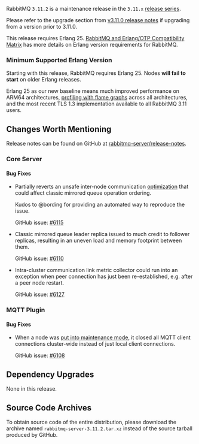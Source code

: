 RabbitMQ `3.11.2` is a maintenance release in the `3.11.x` [release series](https://www.rabbitmq.com/versions.html).

Please refer to the upgrade section from [v3.11.0 release notes](https://github.com/rabbitmq/rabbitmq-server/releases/tag/v3.11.0)
if upgrading from a version prior to 3.11.0.

This release requires Erlang 25.
[RabbitMQ and Erlang/OTP Compatibility Matrix](https://www.rabbitmq.com/which-erlang.html) has more details on
Erlang version requirements for RabbitMQ.


### Minimum Supported Erlang Version

Starting with this release, RabbitMQ requires Erlang 25. Nodes **will fail to start** on older Erlang releases.

Erlang 25 as our new baseline means much improved performance on ARM64 architectures, [profiling with flame graphs](https://blog.rabbitmq.com/posts/2022/05/flame-graphs/)
across all architectures, and the most recent TLS 1.3 implementation available to all RabbitMQ 3.11 users.


## Changes Worth Mentioning

Release notes can be found on GitHub at [rabbitmq-server/release-notes](https://github.com/rabbitmq/rabbitmq-server/tree/v3.11.x/release-notes).


### Core Server

#### Bug Fixes

  * Partially reverts an unsafe inter-node communication [optimization](https://github.com/rabbitmq/rabbitmq-server/pull/3865) that could affect
    classic mirrored queue operation ordering.

    Kudos to @bording for providing an automated way to reproduce the issue.

    GitHub issue: [#6115](https://github.com/rabbitmq/rabbitmq-server/issues/6115)

  * Classic mirrored queue leader replica issued to much credit to follower replicas,
    resulting in an uneven load and memory footprint between them.

    GitHub issue: [#6110](https://github.com/rabbitmq/rabbitmq-server/pull/6110)

  * Intra-cluster communication link metric collector could run into an exception when
    peer connection has just been re-established, e.g. after a peer node restart.

    GitHub issue: [#6127](https://github.com/rabbitmq/rabbitmq-server/pull/6127)

### MQTT Plugin

#### Bug Fixes

  * When a node was [put into maintenance mode](https://www.rabbitmq.com/upgrade.html#maintenance-mode), it closed all MQTT client connections
    cluster-wide instead of just local client connections.

    GitHub issue: [#6108](https://github.com/rabbitmq/rabbitmq-server/pull/6108)


## Dependency Upgrades

None in this release.


## Source Code Archives

To obtain source code of the entire distribution, please download the archive named `rabbitmq-server-3.11.2.tar.xz`
instead of the source tarball produced by GitHub.
